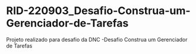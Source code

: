# RID-220903_Desafio-Construa-um-Gerenciador-de-Tarefas
Projeto realizado para desafio da DNC -Desafio Construa um Gerenciador de Tarefas
